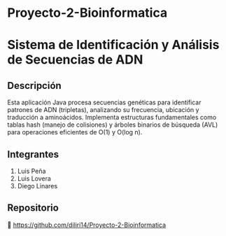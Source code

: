 # Proyecto-2-Bioinformatica
# Sistema de Identificación y Análisis de Secuencias de ADN  

## Descripción  
Esta aplicación Java procesa secuencias genéticas para identificar patrones de ADN (tripletas), analizando su frecuencia, ubicación y traducción a aminoácidos. Implementa estructuras fundamentales como tablas hash (manejo de colisiones) y árboles binarios de búsqueda (AVL) para operaciones eficientes de O(1) y O(log n).  

## Integrantes  
1. Luis Peña 
2. Luis Lovera
3. Diego Linares 

## Repositorio  
🔗 https://github.com/diliri14/Proyecto-2-Bioinformatica
